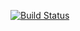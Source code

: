 [![Build Status](https://travis-ci.org/Wydatex/wydatex_frontend.svg?branch=prod)](https://travis-ci.org/Wydatex/wydatex_frontend)
